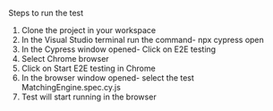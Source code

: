 Steps to run the test
1. Clone the project in your workspace
2. In the Visual Studio terminal run the command- npx cypress open
3. In the Cypress window opened- Click on E2E testing
4. Select Chrome browser
5. Click on Start E2E testing in Chrome
6. In the browser window opened- select the test MatchingEngine.spec.cy.js
7. Test will start running in the browser
